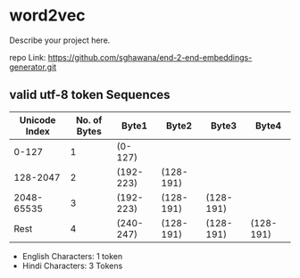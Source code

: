 # word2vec

Describe your project here.

repo Link: https://github.com/sghawana/end-2-end-embeddings-generator.git



## valid utf-8 token Sequences

| **Unicode Index** | **No. of Bytes** | **Byte1** | **Byte2** | **Byte3** | **Byte4** |
|---------------------|---------------------|-----------------|-----------------|-----------------|-----------------|
| 0-127 | 1  | (0-127) |  |  |  |
| 128-2047 | 2 | (192-223) | (128-191) |  |  |
| 2048-65535 | 3 | (192-223) | (128-191) | (128-191) |  |
| Rest | 4 | (240-247) | (128-191) | (128-191) | (128-191) |


- English Characters: 1 token
- Hindi Characters: 3 Tokens
  
